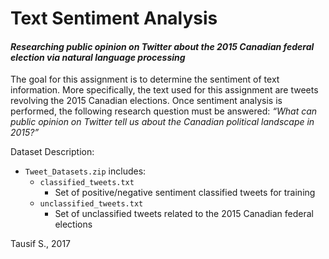 # Text Sentiment Analysis
#### _Researching public opinion on Twitter about the 2015 Canadian federal election via natural language processing_

The goal for this assignment is to determine the sentiment of text information. More specifically, the text used for this assignment are tweets revolving the 2015 Canadian elections. Once sentiment analysis is performed, the following research question must be answered: <i>“What can public opinion on Twitter tell us about the Canadian political landscape in 2015?”</i>

Dataset Description:
* `Tweet_Datasets.zip` includes:
  * `classified_tweets.txt`
    * Set of positive/negative sentiment classified tweets for training
  * `unclassified_tweets.txt`
    * Set of unclassified tweets related to the 2015 Canadian federal elections 

Tausif S., 2017
